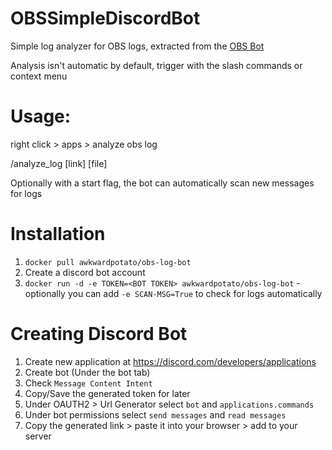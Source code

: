 # OBSSimpleDiscordBot

Simple log analyzer for OBS logs, extracted from the [OBS Bot](https://github.com/obsproject/obs-bot)

Analysis isn't automatic by default, trigger with the slash commands or context menu

# Usage: 

right click > apps > analyze obs log 

/analyze_log [link] [file] 

Optionally with a start flag, the bot can automatically scan new messages for logs

# Installation
1. `docker pull awkwardpotato/obs-log-bot`
2. Create a discord bot account
3. `docker run -d -e TOKEN=<BOT TOKEN> awkwardpotato/obs-log-bot` - optionally you can add `-e SCAN-MSG=True` to check for logs automatically

# Creating Discord Bot
1. Create new application at https://discord.com/developers/applications
2. Create bot (Under the bot tab)
3. Check `Message Content Intent` 
4. Copy/Save the generated token for later
5. Under OAUTH2 > Url Generator select `bot` and `applications.commands`
6. Under bot permissions select `send messages` and `read messages`
7. Copy the generated link > paste it into your browser > add to your server
